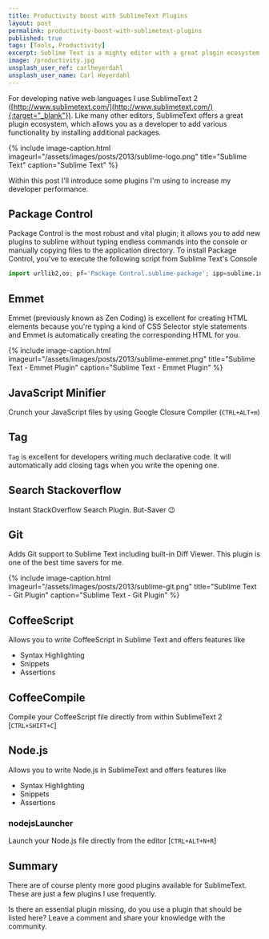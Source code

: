 ```yaml
---
title: Productivity boost with SublimeText Plugins
layout: post
permalink: productivity-boost-with-sublimetext-plugins
published: true
tags: [Tools, Productivity]
excerpt: Sublime Text is a mighty editor with a great plugin ecosystem. In this article, I'll share my minimal, fast and yet powerful Sublime text plugin combination.
image: /productivity.jpg
unsplash_user_ref: carlheyerdahl
unsplash_user_name: Carl Heyerdahl
---
```


For developing native web languages I use SublimeText 2 ([http://www.sublimetext.com/](http://www.sublimetext.com/){:target="_blank"}). Like many other editors, SublimeText offers a great plugin ecosystem, which allows you as a developer to add various functionality by installing additional packages.

{% include image-caption.html imageurl="/assets/images/posts/2013/sublime-logo.png"
title="Sublime Text" caption="Sublime Text" %}

Within this post I'll introduce some plugins I'm using to increase my developer performance.

## Package Control

Package Control is the most robust and vital plugin; it allows you to add new plugins to sublime without typing endless commands into the console or manually copying files to the application directory. To install Package Control, you've to execute the following script from Sublime Text's Console

```python
import urllib2,os; pf='Package Control.sublime-package'; ipp=sublime.installed_packages_path(); os.makedirs(ipp) if not os.path.exists(ipp) else None; urllib2.install_opener(urllib2.build_opener(urllib2.ProxyHandler())); open(os.path.join(ipp,pf),'wb').write(urllib2.urlopen( 'http://sublime.wbond.net/'+pf.replace(' ','%20')).read()); print 'Please restart Sublime Text to finish installation'

```

## Emmet

Emmet (previously known as Zen Coding) is excellent for creating HTML elements because you're typing a kind of CSS Selector style statements and Emmet is automatically creating the corresponding HTML for you.

{% include image-caption.html imageurl="/assets/images/posts/2013/sublime-emmet.png"
title="Sublime Text - Emmet Plugin" caption="Sublime Text - Emmet Plugin" %}

## JavaScript Minifier

Crunch your JavaScript files by using Google Closure Compiler (`CTRL+ALT+m`)

## Tag

`Tag` is excellent for developers writing much declarative code. It will automatically add closing tags when you write the opening one.

## Search Stackoverflow

Instant StackOverflow Search Plugin. But-Saver 😉

## Git

Adds Git support to Sublime Text including built-in Diff Viewer. This plugin is one of the best time savers for me.

{% include image-caption.html imageurl="/assets/images/posts/2013/sublime-git.png"
title="Sublime Text - Git Plugin" caption="Sublime Text - Git Plugin" %}

## CoffeeScript

Allows you to write CoffeeScript in Sublime Text and offers features like

- Syntax Highlighting
- Snippets
- Assertions

## CoffeeCompile

Compile your CoffeeScript file directly from within SublimeText 2 [`CTRL+SHIFT+C`]

## Node.js

Allows you to write Node.js in SublimeText and offers features like

- Syntax Highlighting
- Snippets
- Assertions

### nodejsLauncher

Launch your Node.js file directly from the editor [`CTRL+ALT+N+R`]

## Summary

There are of course plenty more good plugins available for SublimeText. These are just a few plugins I use frequently.

Is there an essential plugin missing, do you use a plugin that should be listed here? Leave a comment and share your knowledge with the community.


